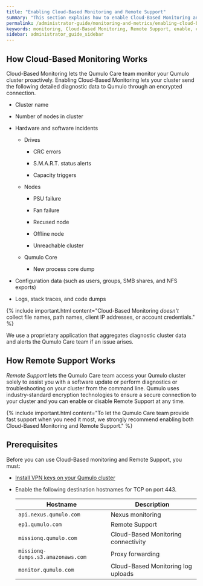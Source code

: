 ```yaml
---
title: "Enabling Cloud-Based Monitoring and Remote Support"
summary: "This section explains how to enable Cloud-Based Monitoring and Remote Support for your Qumulo cluster."
permalink: /administrator-guide/monitoring-and-metrics/enabling-cloud-based-monitoring-remote-support.html
keywords: monitoring, Cloud-Based Monitoring, Remote Support, enable, enabling, Qumulo Care
sidebar: administrator_guide_sidebar
---
```


## How Cloud-Based Monitoring Works
Cloud-Based Monitoring lets the Qumulo Care team monitor your Qumulo cluster proactively. Enabling Cloud-Based Monitoring lets your cluster send the following detailed diagnostic data to Qumulo through an encrypted connection.

* Cluster name

* Number of nodes in cluster

* Hardware and software incidents

  * Drives

    * CRC errors

    * S.M.A.R.T. status alerts

    * Capacity triggers
  
  * Nodes

    * PSU failure

    * Fan failure

    * Recused node

    * Offline node

    * Unreachable cluster

  * Qumulo Core

    * New process core dump

* Configuration data (such as users, groups, SMB shares, and NFS exports)

* Logs, stack traces, and code dumps

{% include important.html content="Cloud-Based Monitoring _doesn't_ collect file names, path names, client IP addresses, or account credentials." %}

We use a proprietary application that aggregates diagnostic cluster data and alerts the Qumulo Care team if an issue arises.


## How Remote Support Works
_Remote Support_ lets the Qumulo Care team access your Qumulo cluster solely to assist you with a software update or perform diagnostics or troubleshooting on your cluster from the command line. Qumulo uses industry-standard encryption technologies to ensure a secure connection to your cluster and you can enable or disable Remote Support at any time.

{% include important.html content="To let the Qumulo Care team provide fast support when you need it most, we strongly recommend enabling both Cloud-Based Monitoring and Remote Support." %}


## Prerequisites
Before you can use Cloud-Based monitoring and Remote Support, you must:

* [Install VPN keys on your Qumulo cluster](../getting-started-qumulo-core/installing-vpn-keys-on-cluster.html)

* Enable the following destination hostnames for TCP on port 443.

  <table>
    <thead>
      <tr>
        <th>Hostname</th>
        <th>Description</th>
      </tr>
    </thead>
    <tbody>
      <tr>
        <td><code>api.nexus.qumulo.com</code></td>
        <td>Nexus monitoring</td>
      </tr>  
      <tr>
        <td><code>ep1.qumulo.com</code></td>
        <td>Remote Support</td>
      </tr>
      <tr>
        <td><code>missionq.qumulo.com</code></td>
        <td>Cloud-Based Monitoring connectivity</td>
      </tr>    
      <tr>
        <td><code>missionq-dumps.s3.amazonaws.com</code></td>
        <td>Proxy forwarding</td>
      </tr>
      <tr>
        <td><code>monitor.qumulo.com</code></td>
        <td>Cloud-Based Monitoring log uploads</td>
      </tr>
    </tbody>
  </table>
